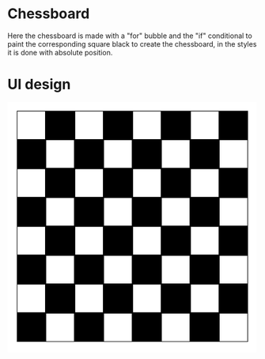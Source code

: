 # Chessboard

Here the chessboard is made with a "for" bubble and the "if" conditional to paint the corresponding square black to create the chessboard, in the styles it is done with absolute position.

# UI design
![](./img/chessboard.png)
